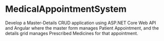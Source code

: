 # MedicalAppointmentSystem
Develop a Master-Details CRUD application using ASP.NET Core Web API and Angular where the master form manages Patient Appointment, and the details grid manages Prescribed Medicines for that appointment.
